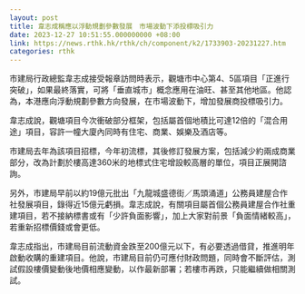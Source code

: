 ```yaml
---
layout: post
title: 韋志成稱應以浮動規劃參數發展　市場波動下添投標吸引力
date: 2023-12-27 10:51:55.000000000 +08:00
link: https://news.rthk.hk/rthk/ch/component/k2/1733903-20231227.htm
categories: rthk
---
```


市建局行政總監韋志成接受報章訪問時表示，觀塘市中心第4、5區項目「正進行突破」，如果最終落實，可將「垂直城市」概念應用在油旺、甚至其他地區。他認為，本港應向浮動規劃參數方向發展，在市場波動下，增加發展商投標吸引力。

韋志成說，觀塘項目今次衝破部分框架，包括屬首個地積比可達12倍的「混合用途」項目，容許一幢大廈內同時有住宅、商業、娛樂及酒店等。

市建局去年為該項目招標，今年初流標，其後修訂發展方案，包括減少約兩成商業部分，改為計劃於樓高達360米的地標式住宅增設較高層的單位，項目正展開諮詢。

另外，市建局早前以約19億元批出「九龍城盛德街／馬頭涌道」公務員建屋合作社發展項目，錄得近15億元虧損。韋志成說，有關項目屬首個公務員建屋合作社重建項目，若不接納標書或有「少許負面影響」，加上大家對前景「負面情緒較高」，若重新招標價錢或會更低。

韋志成指出，市建局目前流動資金跌至200億元以下，有必要透過借貸，推進明年啟動收購的重建項目。他說，市建局目前仍可應付財政問題，同時會不斷評估，測試假設樓價變動後地價相應變動，以作最新部署；若樓市再跌，只能繼續做相關測試。
